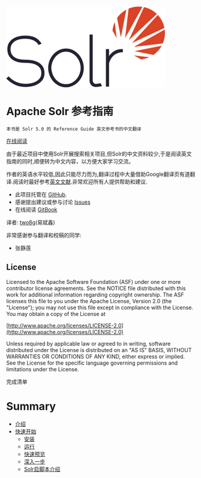 ![Solr_logo](Solr_logo_small.png)
# Apache Solr 参考指南

    本书是 Solr 5.0 的 Reference Guide 英文参考书的中文翻译
    
[在线阅读](https://two8g.gitbooks.io/solr-reference-guide/content/)

由于最近项目中使用Solr开展搜索相关项目,但Solr的中文资料较少,于是阅读英文指南的同时,顺便转为中文内容，以方便大家学习交流。

作者的英语水平较低,因此只能尽力而为,翻译过程中大量借助Google翻译页有道翻译.阅读时最好参考[英文文献](http://archive.apache.org/dist/lucene/solr/ref-guide/apache-solr-ref-guide-5.0.pdf).非常欢迎所有人提供帮助和建议.

- 此项目托管在 [GitHub](https://github.com/two8g/solr-reference-guide.git).
- 感谢提出建议或参与讨论 [Issues](https://github.com/two8g/solr-reference-guide/issues)
- 在线阅读 [GitBook](https://two8g.gitbooks.io/solr-reference-guide/content/)

译者: [two8g](https://github.com/two8g)(易斌鑫)

非常感谢参与翻译和校稿的同学:

- 张静莲

## License

Licensed to the Apache Software Foundation (ASF) under one or more contributor license agreements. See the NOTICE file distributed with this work for additional information regarding copyright ownership. The ASF licenses this file to you under the Apache License, Version 2.0 (the "License"); you may not use this file except in compliance with the License. You may obtain a copy of the License at

[http://www.apache.org/licenses/LICENSE-2.0](http://www.apache.org/licenses/LICENSE-2.0)

Unless required by applicable law or agreed to in writing, software distributed under the License is distributed on an "AS IS" BASIS, WITHOUT WARRANTIES OR CONDITIONS OF ANY KIND, either express or implied. See the License for the specific language governing permissions and limitations under the License.

完成清单

# Summary

* [介绍](README.md)
* [快速开始](start.md)
   * [安装](start/install.md)
   * [运行](start/run.md)
   * [快速预览](start/overview.md)
   * [深入一步](start/closer.md)
   * [Solr启脚本介绍](start/script.md)